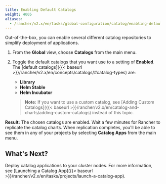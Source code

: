 ```yaml
---
title: Enabling Default Catalogs
weight: 4005
aliases:
  - /rancher/v2.x/en/tasks/global-configuration/catalog/enabling-default-catalogs/
---
```


Out-of-the-box, you can enable several different catalog repositories to simplify deployment of applications.

1. From the **Global** view, choose **Catalogs** from the main menu.
2. Toggle the default catalogs that you want use to a setting of **Enabled**. The [default catalogs]({{< baseurl >}}/rancher/v2.x/en/concepts/catalogs/#catalog-types) are:

    - **Library**
    - **Helm Stable**
    - **Helm Incubator**

    >**Note:** If you want to use a custom catalog, see [Adding Custom Catalogs]({{< baseurl >}}/rancher/v2.x/en/catalog-and-charts/adding-custom-catalogs) instead of this topic.

**Result:** The chosen catalogs are enabled. Wait a few minutes for Rancher to replicate the catalog charts. When replication completes, you'll be able to see them in any of your projects by selecting **Catalog Apps** from the main menu.

## What's Next?

Deploy catalog applications to your cluster nodes. For more information, see [Launching a Catalog App]({{< baseurl >}}/rancher/v2.x/en/tasks/projects/launch-a-catalog-app).

